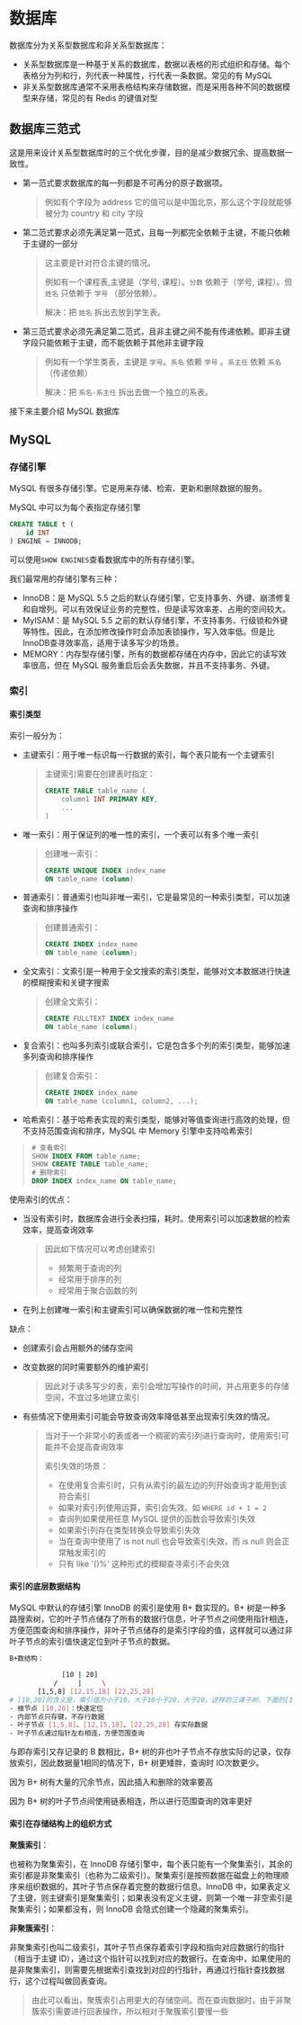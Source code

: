# 数据库

数据库分为关系型数据库和非关系型数据库：

- 关系型数据库是一种基于关系的数据库，数据以表格的形式组织和存储。每个表格分为列和行，列代表一种属性，行代表一条数据。常见的有 MySQL
- 非关系型数据库通常不采用表格结构来存储数据，而是采用各种不同的数据模型来存储，常见的有 Redis 的键值对型

## 数据库三范式

这是用来设计关系型数据库时的三个优化步骤，目的是减少数据冗余、提高数据一致性。

- 第一范式要求数据库的每一列都是不可再分的原子数据项。

  > 例如有个字段为 address 它的值可以是中国北京，那么这个字段就能够被分为 country 和 city 字段

- 第二范式要求必须先满足第一范式，且每一列都完全依赖于主键，不能只依赖于主键的一部分

  > 这主要是针对符合主键的情况。
  >
  > 例如有一个课程表,主键是（学号, 课程）。`分数` 依赖于（学号, 课程）。但 `姓名` 只依赖于 `学号` （部分依赖）。
  >
  > 解决：把 `姓名` 拆出去放到学生表。

- 第三范式要求必须先满足第二范式，且非主键之间不能有传递依赖。即非主键字段只能依赖于主键，而不能依赖于其他非主键字段

  > 例如有一个学生类表，主键是 `学号`。`系名` 依赖 `学号` 。`系主任` 依赖 `系名` （传递依赖）
  >
  > 解决：把 `系名-系主任` 拆出去做一个独立的系表。

接下来主要介绍 MySQL 数据库

## MySQL

### 存储引擎

MySQL 有很多存储引擎。它是用来存储、检索、更新和删除数据的服务。

MySQL 中可以为每个表指定存储引擎

```sql
CREATE TABLE t (
    id INT
) ENGINE = INNODB;
```

可以使用`SHOW ENGINES`查看数据库中的所有存储引擎。

我们最常用的存储引擎有三种：

- InnoDB：是 MySQL 5.5 之后的默认存储引擎，它支持事务、外键、崩溃修复和自增列。可以有效保证业务的完整性，但是读写效率差、占用的空间较大。
- MyISAM：是 MySQL 5.5 之前的默认存储引擎，不支持事务、行级锁和外键等特性。因此，在添加修改操作时会添加表锁操作，写入效率低。但是比InnoDB查寻效率高，适用于读多写少的场景。
- MEMORY：内存型存储引擎，所有的数据都存储在内存中，因此它的读写效率很高，但在 MySQL 服务重启后会丢失数据，并且不支持事务、外键。

### 索引

#### 索引类型

索引一般分为：

- 主键索引：用于唯一标识每一行数据的索引，每个表只能有一个主键索引

  > 主键索引需要在创建表时指定：
  >
  > ```sql
  > CREATE TABLE table_name (
  > 	column1 INT PRIMARY KEY,
  >     ...
  > )
  > ```

- 唯一索引：用于保证列的唯一性的索引，一个表可以有多个唯一索引

  > 创建唯一索引：
  >
  > ```sql
  > CREATE UNIQUE INDEX index_name
  > ON table_name (column)
  > ```

- 普通索引：普通索引也叫非唯一索引，它是最常见的一种索引类型，可以加速查询和排序操作

  > 创建普通索引：
  >
  > ```sql
  > CREATE INDEX index_name
  > ON table_name (column);
  > ```

- 全文索引：文索引是一种用于全文搜索的索引类型，能够对文本数据进行快速的模糊搜索和关键字搜索

  > 创建全文索引：
  >
  > ```sql
  > CREATE FULLTEXT INDEX index_name
  > ON table_name (column);
  > ```

- 复合索引：也叫多列索引或联合索引，它是包含多个列的索引类型，能够加速多列查询和排序操作

  > 创建复合索引：
  >
  > ```sql
  > CREATE INDEX index_name
  > ON table_name (column1, column2, ...);
  > ```

- 哈希索引：基于哈希表实现的索引类型，能够对等值查询进行高效的处理，但不支持范围查询和排序，MySQL 中 Memory 引擎中支持哈希索引

> ```sql
> # 查看索引
> SHOW INDEX FROM table_name;
> SHOW CREATE TABLE table_name;
> # 删除索引
> DROP INDEX index_name ON table_name;
> ```

使用索引的优点：

- 当没有索引时，数据库会进行全表扫描，耗时。使用索引可以加速数据的检索效率，提高查询效率

  > 因此如下情况可以考虑创建索引
  >
  > - 频繁用于查询的列
  > - 经常用于排序的列
  > - 经常用于聚合函数的列

- 在列上创建唯一索引和主键索引可以确保数据的唯一性和完整性

缺点：

- 创建索引会占用额外的储存空间

- 改变数据的同时需要额外的维护索引

  > 因此对于读多写少的表，索引会增加写操作的时间，并占用更多的存储空间，不宜过多地建立索引

- 有些情况下使用索引可能会导致查询效率降低甚至出现索引失效的情况。

  > 当对于一个非常小的表或者一个稠密的索引列进行查询时，使用索引可能并不会提高查询效率
  >
  > 索引失效的场景：
  >
  > - 在使用复合索引时，只有从索引的最左边的列开始查询才能用到该符合索引
  > - 如果对索引列使用运算，索引会失效。如 `WHERE id + 1 = 2`
  > - 查询列如果使用任意 MySQL 提供的函数会导致索引失效
  > - 如果索引列存在类型转换会导致索引失效
  > - 当在查询中使用了 is not null 也会导致索引失效，而 is null 则会正常触发索引的
  > - 只有 like '()%' 这种形式的模糊查寻索引不会失效

#### 索引的底层数据结构

MySQL 中默认的存储引擎 InnoDB 的索引是使用 B+ 数实现的。B+ 树是一种多路搜索树，它的叶子节点储存了所有的数据行信息，叶子节点之间使用指针相连，方便范围查询和排序操作，非叶子节点储存的是索引字段的值，这样就可以通过非叶子节点的索引值快速定位到叶子节点的数据。

```sh
B+数结构：

             [10 | 20]
           /     |     \
       [1,5,8] [12,15,18] [22,25,28]
# [10,20]的含义是，索引值为小于10，大于10小于20，大于20，这样的三课子树。下面的[1,5,8]...三个一样的道理。
- 根节点 [10,20]：快速定位
- 内部节点只存键，不存行数据
- 叶子节点 [1,5,8]、[12,15,18]、[22,25,28] 存实际数据
- 叶子节点通过指针左右相连，方便范围查询
```

与即存索引又存记录的 B 数相比，B+ 树的非也叶子节点不存放实际的记录，仅存放索引，因此数据量1相同的情况下，B+ 树更矮胖，查询时 IO次数更少。

因为 B+ 树有大量的冗余节点，因此插入和删除的效率要高

因为 B+ 树的叶子节点间使用链表相连，所以进行范围查询的效率更好

#### 索引在存储结构上的组织方式

**聚簇索引**：

也被称为聚集索引，在 InnoDB 存储引擎中，每个表只能有一个聚集索引，其余的索引都是非聚集索引（也称为二级索引）。聚集索引是按照数据在磁盘上的物理顺序来组织数据的，其叶子节点保存着完整的数据行信息。InnoDB 中，如果表定义了主键，则主键索引是聚集索引；如果表没有定义主键，则第一个唯一非空索引是聚集索引；如果都没有，则 InnoDB 会隐式创建一个隐藏的聚集索引。

**非聚簇索引**：

非聚集索引也叫二级索引，其叶子节点保存着索引字段和指向对应数据行的指针（相当于主键 ID），通过这个指针可以找到对应的数据行。在查询中，如果使用的是非聚集索引，则需要先根据索引查找到对应的行指针，再通过行指针查找数据行，这个过程叫做回表查询。

> 由此可以看出，聚簇索引占用更大的存储空间。而在查询数据时，由于非聚簇索引需要进行回表操作，所以相对于聚簇索引要慢一些